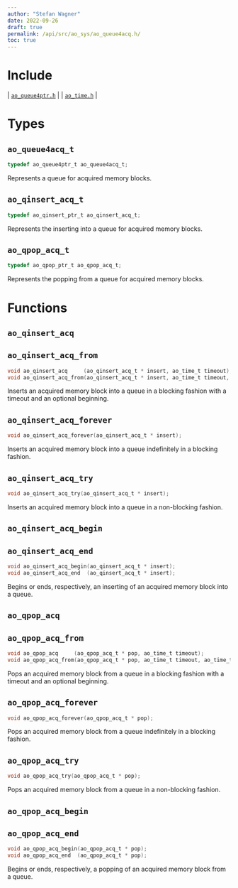 ```yaml
---
author: "Stefan Wagner"
date: 2022-09-26
draft: true
permalink: /api/src/ao_sys/ao_queue4acq.h/
toc: true
---
```


# Include

| [`ao_queue4ptr.h`](ao_queue4ptr.h.md) |
| [`ao_time.h`](ao_time.h.md) |

# Types

## `ao_queue4acq_t`

```c
typedef ao_queue4ptr_t ao_queue4acq_t;
```

Represents a queue for acquired memory blocks.

## `ao_qinsert_acq_t`

```c
typedef ao_qinsert_ptr_t ao_qinsert_acq_t;
```

Represents the inserting into a queue for acquired memory blocks.

## `ao_qpop_acq_t`

```c
typedef ao_qpop_ptr_t ao_qpop_acq_t;
```

Represents the popping from a queue for acquired memory blocks.

# Functions

## `ao_qinsert_acq`
## `ao_qinsert_acq_from`

```c
void ao_qinsert_acq     (ao_qinsert_acq_t * insert, ao_time_t timeout);
void ao_qinsert_acq_from(ao_qinsert_acq_t * insert, ao_time_t timeout, ao_time_t beginning);
```

Inserts an acquired memory block into a queue in a blocking fashion with a timeout and an optional beginning.

## `ao_qinsert_acq_forever`

```c
void ao_qinsert_acq_forever(ao_qinsert_acq_t * insert);
```

Inserts an acquired memory block into a queue indefinitely in a blocking fashion.

## `ao_qinsert_acq_try`

```c
void ao_qinsert_acq_try(ao_qinsert_acq_t * insert);
```

Inserts an acquired memory block into a queue in a non-blocking fashion.

## `ao_qinsert_acq_begin`
## `ao_qinsert_acq_end`

```c
void ao_qinsert_acq_begin(ao_qinsert_acq_t * insert);
void ao_qinsert_acq_end  (ao_qinsert_acq_t * insert);
```

Begins or ends, respectively, an inserting of an acquired memory block into a queue.

## `ao_qpop_acq`
## `ao_qpop_acq_from`

```c
void ao_qpop_acq     (ao_qpop_acq_t * pop, ao_time_t timeout);
void ao_qpop_acq_from(ao_qpop_acq_t * pop, ao_time_t timeout, ao_time_t beginning);
```

Pops an acquired memory block from a queue in a blocking fashion with a timeout and an optional beginning.

## `ao_qpop_acq_forever`

```c
void ao_qpop_acq_forever(ao_qpop_acq_t * pop);
```

Pops an acquired memory block from a queue indefinitely in a blocking fashion.

## `ao_qpop_acq_try`

```c
void ao_qpop_acq_try(ao_qpop_acq_t * pop);
```

Pops an acquired memory block from a queue in a non-blocking fashion.

## `ao_qpop_acq_begin`
## `ao_qpop_acq_end`

```c
void ao_qpop_acq_begin(ao_qpop_acq_t * pop);
void ao_qpop_acq_end  (ao_qpop_acq_t * pop);
```

Begins or ends, respectively, a popping of an acquired memory block from a queue.
